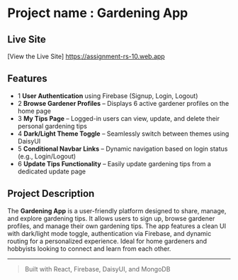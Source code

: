 
# Project name : Gardening App

##  Live Site  
[View the Live Site] https://assignment-rs-10.web.app

##  Features

- 1 **User Authentication** using Firebase (Signup, Login, Logout)
- 2 **Browse Gardener Profiles** – Displays 6 active gardener profiles on the home page
- 3 **My Tips Page** – Logged-in users can view, update, and delete their personal gardening tips
- 4 **Dark/Light Theme Toggle** – Seamlessly switch between themes using DaisyUI
- 5 **Conditional Navbar Links** – Dynamic navigation based on login status (e.g., Login/Logout)
- 6 **Update Tips Functionality** – Easily update gardening tips from a dedicated update page

##  Project Description

The **Gardening App** is a user-friendly platform designed to share, manage, and explore gardening tips. It allows users to sign up, browse gardener profiles, and manage their own gardening tips. The app features a clean UI with dark/light mode toggle, authentication via Firebase, and dynamic routing for a personalized experience. Ideal for home gardeners and hobbyists looking to connect and learn from each other.

---

>  Built with React, Firebase, DaisyUI, and MongoDB

